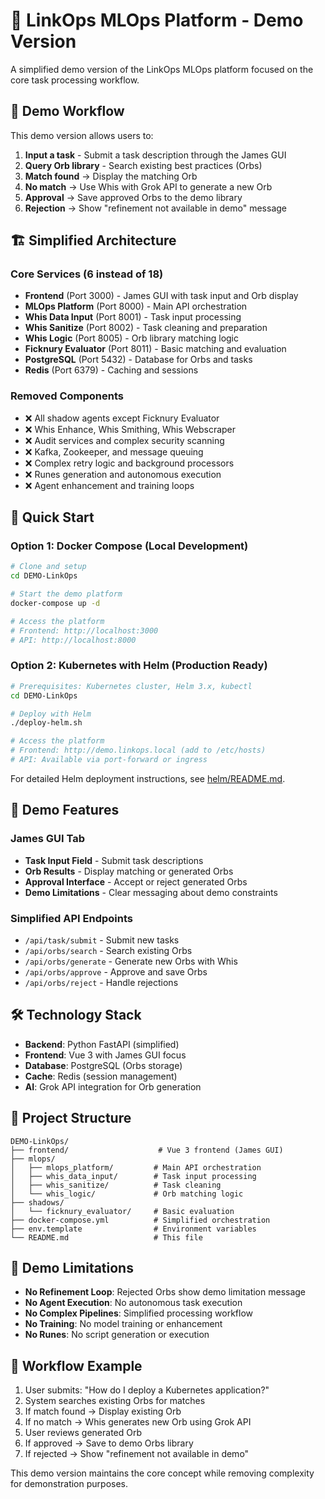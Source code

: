# 🚀 LinkOps MLOps Platform - Demo Version

A simplified demo version of the LinkOps MLOps platform focused on the core task processing workflow.

## 🎯 **Demo Workflow**

This demo version allows users to:

1. **Input a task** - Submit a task description through the James GUI
2. **Query Orb library** - Search existing best practices (Orbs)
3. **Match found** → Display the matching Orb
4. **No match** → Use Whis with Grok API to generate a new Orb
5. **Approval** → Save approved Orbs to the demo library
6. **Rejection** → Show "refinement not available in demo" message

## 🏗️ **Simplified Architecture**

### **Core Services (6 instead of 18)**
- **Frontend** (Port 3000) - James GUI with task input and Orb display
- **MLOps Platform** (Port 8000) - Main API orchestration
- **Whis Data Input** (Port 8001) - Task input processing
- **Whis Sanitize** (Port 8002) - Task cleaning and preparation
- **Whis Logic** (Port 8005) - Orb library matching logic
- **Ficknury Evaluator** (Port 8011) - Basic matching and evaluation
- **PostgreSQL** (Port 5432) - Database for Orbs and tasks
- **Redis** (Port 6379) - Caching and sessions

### **Removed Components**
- ❌ All shadow agents except Ficknury Evaluator
- ❌ Whis Enhance, Whis Smithing, Whis Webscraper
- ❌ Audit services and complex security scanning
- ❌ Kafka, Zookeeper, and message queuing
- ❌ Complex retry logic and background processors
- ❌ Runes generation and autonomous execution
- ❌ Agent enhancement and training loops

## 🚀 **Quick Start**

### Option 1: Docker Compose (Local Development)

```bash
# Clone and setup
cd DEMO-LinkOps

# Start the demo platform
docker-compose up -d

# Access the platform
# Frontend: http://localhost:3000
# API: http://localhost:8000
```

### Option 2: Kubernetes with Helm (Production Ready)

```bash
# Prerequisites: Kubernetes cluster, Helm 3.x, kubectl
cd DEMO-LinkOps

# Deploy with Helm
./deploy-helm.sh

# Access the platform
# Frontend: http://demo.linkops.local (add to /etc/hosts)
# API: Available via port-forward or ingress
```

For detailed Helm deployment instructions, see [helm/README.md](helm/README.md).

## 🎨 **Demo Features**

### **James GUI Tab**
- **Task Input Field** - Submit task descriptions
- **Orb Results** - Display matching or generated Orbs
- **Approval Interface** - Accept or reject generated Orbs
- **Demo Limitations** - Clear messaging about demo constraints

### **Simplified API Endpoints**
- `/api/task/submit` - Submit new tasks
- `/api/orbs/search` - Search existing Orbs
- `/api/orbs/generate` - Generate new Orbs with Whis
- `/api/orbs/approve` - Approve and save Orbs
- `/api/orbs/reject` - Handle rejections

## 🛠️ **Technology Stack**

- **Backend**: Python FastAPI (simplified)
- **Frontend**: Vue 3 with James GUI focus
- **Database**: PostgreSQL (Orbs storage)
- **Cache**: Redis (session management)
- **AI**: Grok API integration for Orb generation

## 📁 **Project Structure**

```
DEMO-LinkOps/
├── frontend/                    # Vue 3 frontend (James GUI)
├── mlops/
│   ├── mlops_platform/         # Main API orchestration
│   ├── whis_data_input/        # Task input processing
│   ├── whis_sanitize/          # Task cleaning
│   └── whis_logic/             # Orb matching logic
├── shadows/
│   └── ficknury_evaluator/     # Basic evaluation
├── docker-compose.yml          # Simplified orchestration
├── env.template                # Environment variables
└── README.md                   # This file
```

## 🎯 **Demo Limitations**

- **No Refinement Loop**: Rejected Orbs show demo limitation message
- **No Agent Execution**: No autonomous task execution
- **No Complex Pipelines**: Simplified processing workflow
- **No Training**: No model training or enhancement
- **No Runes**: No script generation or execution

## 🔄 **Workflow Example**

1. User submits: "How do I deploy a Kubernetes application?"
2. System searches existing Orbs for matches
3. If match found → Display existing Orb
4. If no match → Whis generates new Orb using Grok API
5. User reviews generated Orb
6. If approved → Save to demo Orbs library
7. If rejected → Show "refinement not available in demo"

This demo version maintains the core concept while removing complexity for demonstration purposes.
